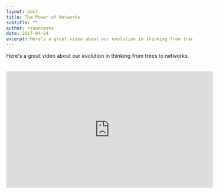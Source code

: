 ```yaml
---
layout: post
title: The Power of Networks
subtitle: ""
author: rsaanimate
date: 2017-04-24
excerpt: Here's a great video about our evolution in thinking from trees to networks.
---
```


Here's a great video about our evolution in thinking from trees to networks.

<iframe width="560" height="315" src="https://www.youtube.com/embed/nJmGrNdJ5Gw" frameborder="0" allowfullscreen style="margin: 20px 0"></iframe>

<br />

